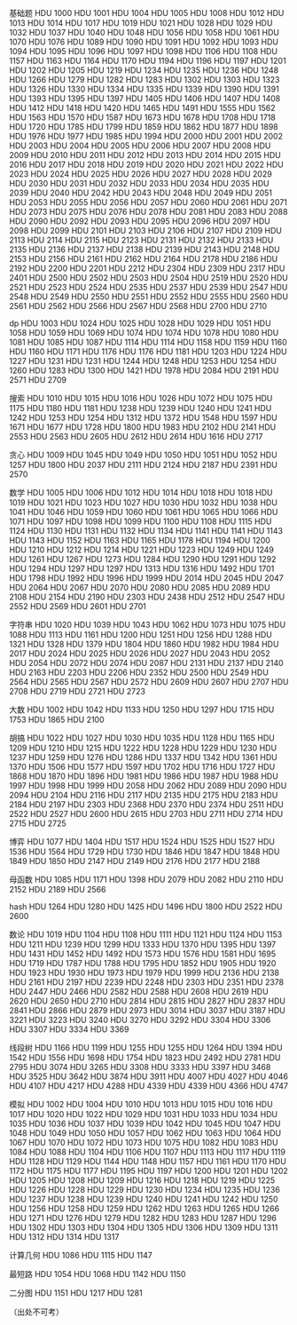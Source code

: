 基础题
HDU 1000 HDU 1001 HDU 1004 HDU 1005 HDU 1008 HDU 1012 HDU 1013 HDU 1014 HDU 1017 HDU 1019 HDU 1021 HDU 1028 HDU 1029 HDU 1032 HDU 1037 HDU 1040 HDU 1048 HDU 1056 HDU 1058 HDU 1061 HDU 1070 HDU 1076 HDU 1089 HDU 1090 HDU 1091 HDU 1092 HDU 1093 HDU 1094 HDU 1095 HDU 1096 HDU 1097 HDU 1098 HDU 1106 HDU 1108 HDU 1157 HDU 1163 HDU 1164 HDU 1170 HDU 1194 HDU 1196 HDU 1197 HDU 1201 HDU 1202 HDU 1205 HDU 1219 HDU 1234 HDU 1235 HDU 1236 HDU 1248 HDU 1266 HDU 1279 HDU 1282 HDU 1283 HDU 1302 HDU 1303 HDU 1323 HDU 1326 HDU 1330 HDU 1334 HDU 1335 HDU 1339 HDU 1390 HDU 1391 HDU 1393 HDU 1395 HDU 1397 HDU 1405 HDU 1406 HDU 1407 HDU 1408 HDU 1412 HDU 1418 HDU 1420 HDU 1465 HDU 1491 HDU 1555 HDU 1562 HDU 1563 HDU 1570 HDU 1587 HDU 1673 HDU 1678 HDU 1708 HDU 1718 HDU 1720 HDU 1785 HDU 1799 HDU 1859 HDU 1862 HDU 1877 HDU 1898 HDU 1976 HDU 1977 HDU 1985 HDU 1994 HDU 2000 HDU 2001 HDU 2002 HDU 2003 HDU 2004 HDU 2005 HDU 2006 HDU 2007 HDU 2008 HDU 2009 HDU 2010 HDU 2011 HDU 2012 HDU 2013 HDU 2014 HDU 2015 HDU 2016 HDU 2017 HDU 2018 HDU 2019 HDU 2020 HDU 2021 HDU 2022 HDU 2023 HDU 2024 HDU 2025 HDU 2026 HDU 2027 HDU 2028 HDU 2029 HDU 2030 HDU 2031 HDU 2032 HDU 2033 HDU 2034 HDU 2035 HDU 2039 HDU 2040 HDU 2042 HDU 2043 HDU 2048 HDU 2049 HDU 2051 HDU 2053 HDU 2055 HDU 2056 HDU 2057 HDU 2060 HDU 2061 HDU 2071 HDU 2073 HDU 2075 HDU 2076 HDU 2078 HDU 2081 HDU 2083 HDU 2088 HDU 2090 HDU 2092 HDU 2093 HDU 2095 HDU 2096 HDU 2097 HDU 2098 HDU 2099 HDU 2101 HDU 2103 HDU 2106 HDU 2107 HDU 2109 HDU 2113 HDU 2114 HDU 2115 HDU 2123 HDU 2131 HDU 2132 HDU 2133 HDU 2135 HDU 2136 HDU 2137 HDU 2138 HDU 2139 HDU 2143 HDU 2148 HDU 2153 HDU 2156 HDU 2161 HDU 2162 HDU 2164 HDU 2178 HDU 2186 HDU 2192 HDU 2200 HDU 2201 HDU 2212 HDU 2304 HDU 2309 HDU 2317 HDU 2401 HDU 2500 HDU 2502 HDU 2503 HDU 2504 HDU 2519 HDU 2520 HDU 2521 HDU 2523 HDU 2524 HDU 2535 HDU 2537 HDU 2539 HDU 2547 HDU 2548 HDU 2549 HDU 2550 HDU 2551 HDU 2552 HDU 2555 HDU 2560 HDU 2561 HDU 2562 HDU 2566 HDU 2567 HDU 2568 HDU 2700 HDU 2710

dp
HDU 1003 HDU 1024 HDU 1025 HDU 1028 HDU 1029 HDU 1051 HDU 1058 HDU 1059 HDU 1069 HDU 1074 HDU 1074 HDU 1078 HDU 1080 HDU 1081 HDU 1085 HDU 1087 HDU 1114 HDU 1114 HDU 1158 HDU 1159 HDU 1160 HDU 1160 HDU 1171 HDU 1176 HDU 1176 HDU 1181 HDU 1203 HDU 1224 HDU 1227 HDU 1231 HDU 1231 HDU 1244 HDU 1248 HDU 1253 HDU 1254 HDU 1260 HDU 1283 HDU 1300 HDU 1421 HDU 1978 HDU 2084 HDU 2191 HDU 2571 HDU 2709

搜索
HDU 1010 HDU 1015 HDU 1016 HDU 1026 HDU 1072 HDU 1075 HDU 1175 HDU 1180 HDU 1181 HDU 1238 HDU 1239 HDU 1240 HDU 1241 HDU 1242 HDU 1253 HDU 1254 HDU 1312 HDU 1372 HDU 1548 HDU 1597 HDU 1671 HDU 1677 HDU 1728 HDU 1800 HDU 1983 HDU 2102 HDU 2141 HDU 2553 HDU 2563 HDU 2605 HDU 2612 HDU 2614 HDU 1616 HDU 2717

贪心
HDU 1009 HDU 1045 HDU 1049 HDU 1050 HDU 1051 HDU 1052 HDU 1257 HDU 1800 HDU 2037 HDU 2111 HDU 2124 HDU 2187 HDU 2391 HDU 2570

数学
HDU 1005 HDU 1006 HDU 1012 HDU 1014 HDU 1018 HDU 1018 HDU 1019 HDU 1021 HDU 1023 HDU 1027 HDU 1030 HDU 1032 HDU 1038 HDU 1041 HDU 1046 HDU 1059 HDU 1060 HDU 1061 HDU 1065 HDU 1066 HDU 1071 HDU 1097 HDU 1098 HDU 1099 HDU 1100 HDU 1108 HDU 1115 HDU 1124 HDU 1130 HDU 1131 HDU 1132 HDU 1134 HDU 1141 HDU 1141 HDU 1143 HDU 1143 HDU 1152 HDU 1163 HDU 1165 HDU 1178 HDU 1194 HDU 1200 HDU 1210 HDU 1212 HDU 1214 HDU 1221 HDU 1223 HDU 1249 HDU 1249 HDU 1261 HDU 1267 HDU 1273 HDU 1284 HDU 1290 HDU 1291 HDU 1292 HDU 1294 HDU 1297 HDU 1297 HDU 1313 HDU 1316 HDU 1492 HDU 1701 HDU 1798 HDU 1992 HDU 1996 HDU 1999 HDU 2014 HDU 2045 HDU 2047 HDU 2064 HDU 2067 HDU 2070 HDU 2080 HDU 2085 HDU 2089 HDU 2108 HDU 2154 HDU 2190 HDU 2303 HDU 2438 HDU 2512 HDU 2547 HDU 2552 HDU 2569 HDU 2601 HDU 2701

字符串
HDU 1020 HDU 1039 HDU 1043 HDU 1062 HDU 1073 HDU 1075 HDU 1088 HDU 1113 HDU 1161 HDU 1200 HDU 1251 HDU 1256 HDU 1288 HDU 1321 HDU 1328 HDU 1379 HDU 1804 HDU 1860 HDU 1982 HDU 1984 HDU 2017 HDU 2024 HDU 2025 HDU 2026 HDU 2027 HDU 2043 HDU 2052 HDU 2054 HDU 2072 HDU 2074 HDU 2087 HDU 2131 HDU 2137 HDU 2140 HDU 2163 HDU 2203 HDU 2206 HDU 2352 HDU 2500 HDU 2549 HDU 2564 HDU 2565 HDU 2567 HDU 2572 HDU 2609 HDU 2607 HDU 2707 HDU 2708 HDU 2719 HDU 2721 HDU 2723

大数
HDU 1002 HDU 1042 HDU 1133 HDU 1250 HDU 1297 HDU 1715 HDU 1753 HDU 1865 HDU 2100

胡搞
HDU 1022 HDU 1027 HDU 1030 HDU 1035 HDU 1128 HDU 1165 HDU 1209 HDU 1210 HDU 1215 HDU 1222 HDU 1228 HDU 1229 HDU 1230 HDU 1237 HDU 1259 HDU 1276 HDU 1286 HDU 1337 HDU 1342 HDU 1361 HDU 1370 HDU 1506 HDU 1577 HDU 1597 HDU 1702 HDU 1716 HDU 1727 HDU 1868 HDU 1870 HDU 1896 HDU 1981 HDU 1986 HDU 1987 HDU 1988 HDU 1997 HDU 1998 HDU 1999 HDU 2058 HDU 2062 HDU 2089 HDU 2090 HDU 2094 HDU 2104 HDU 2116 HDU 2117 HDU 2135 HDU 2175 HDU 2183 HDU 2184 HDU 2197 HDU 2303 HDU 2368 HDU 2370 HDU 2374 HDU 2511 HDU 2522 HDU 2527 HDU 2600 HDU 2615 HDU 2703 HDU 2711 HDU 2714 HDU 2715 HDU 2725

博弈
HDU 1077 HDU 1404 HDU 1517 HDU 1524 HDU 1525 HDU 1527 HDU 1536 HDU 1564 HDU 1729 HDU 1730 HDU 1846 HDU 1847 HDU 1848 HDU 1849 HDU 1850 HDU 2147 HDU 2149 HDU 2176 HDU 2177 HDU 2188

母函数
HDU 1085 HDU 1171 HDU 1398 HDU 2079 HDU 2082 HDU 2110 HDU 2152 HDU 2189 HDU 2566

hash
HDU 1264 HDU 1280 HDU 1425 HDU 1496 HDU 1800 HDU 2522 HDU 2600

数论
HDU 1019 HDU 1104 HDU 1108 HDU 1111 HDU 1121 HDU 1124 HDU 1153 HDU 1211 HDU 1239 HDU 1299 HDU 1333 HDU 1370 HDU 1395 HDU 1397 HDU 1431 HDU 1452 HDU 1492 HDU 1573 HDU 1576 HDU 1581 HDU 1695 HDU 1719 HDU 1787 HDU 1788 HDU 1795 HDU 1852 HDU 1905 HDU 1920 HDU 1923 HDU 1930 HDU 1973 HDU 1979 HDU 1999 HDU 2136 HDU 2138 HDU 2161 HDU 2197 HDU 2239 HDU 2248 HDU 2303 HDU 2351 HDU 2378 HDU 2447 HDU 2466 HDU 2582 HDU 2588 HDU 2608 HDU 2619 HDU 2620 HDU 2650 HDU 2710 HDU 2814 HDU 2815 HDU 2827 HDU 2837 HDU 2841 HDU 2866 HDU 2879 HDU 2973 HDU 3014 HDU 3037 HDU 3187 HDU 3221 HDU 3223 HDU 3240 HDU 3270 HDU 3292 HDU 3304 HDU 3306 HDU 3307 HDU 3334 HDU 3369

线段树
HDU 1166 HDU 1199 HDU 1255 HDU 1255 HDU 1264 HDU 1394 HDU 1542 HDU 1556 HDU 1698 HDU 1754 HDU 1823 HDU 2492 HDU 2781 HDU 2795 HDU 3074 HDU 3265 HDU 3308 HDU 3333 HDU 3397 HDU 3468 HDU 3525 HDU 3642 HDU 3874 HDU 3911 HDU 4007 HDU 4027 HDU 4046 HDU 4107 HDU 4217 HDU 4288 HDU 4339 HDU 4339 HDU 4366 HDU 4747

模拟
HDU 1002 HDU 1004 HDU 1010 HDU 1013 HDU 1015 HDU 1016 HDU 1017 HDU 1020 HDU 1022 HDU 1029 HDU 1031 HDU 1033 HDU 1034 HDU 1035 HDU 1036 HDU 1037 HDU 1039 HDU 1042 HDU 1045 HDU 1047 HDU 1048 HDU 1049 HDU 1050 HDU 1057 HDU 1062 HDU 1063 HDU 1064 HDU 1067 HDU 1070 HDU 1072 HDU 1073 HDU 1075 HDU 1082 HDU 1083 HDU 1084 HDU 1088 HDU 1104 HDU 1106 HDU 1107 HDU 1113 HDU 1117 HDU 1119 HDU 1128 HDU 1129 HDU 1144 HDU 1148 HDU 1157 HDU 1161 HDU 1170 HDU 1172 HDU 1175 HDU 1177 HDU 1195 HDU 1197 HDU 1200 HDU 1201 HDU 1202 HDU 1205 HDU 1208 HDU 1209 HDU 1216 HDU 1218 HDU 1219 HDU 1225 HDU 1226 HDU 1228 HDU 1229 HDU 1230 HDU 1234 HDU 1235 HDU 1236 HDU 1237 HDU 1238 HDU 1239 HDU 1240 HDU 1241 HDU 1242 HDU 1250 HDU 1256 HDU 1258 HDU 1259 HDU 1262 HDU 1263 HDU 1265 HDU 1266 HDU 1271 HDU 1276 HDU 1279 HDU 1282 HDU 1283 HDU 1287 HDU 1296 HDU 1302 HDU 1303 HDU 1304 HDU 1305 HDU 1306 HDU 1309 HDU 1311 HDU 1312 HDU 1314 HDU 1317

计算几何
HDU 1086 HDU 1115 HDU 1147

最短路
HDU 1054 HDU 1068 HDU 1142 HDU 1150

二分图
HDU 1151 HDU 1217 HDU 1281

（出处不可考）
